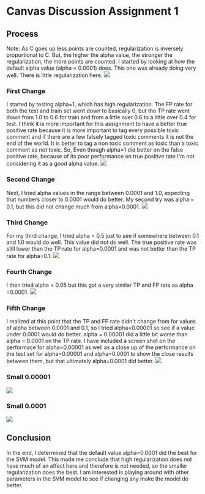# Canvas Discussion Assignment 1
## Process
Note: As C goes up less points are counted, regularization is inversely proportional to C. But, the higher the alpha value, the stronger the regularization, the more points are counted.
I started by looking at how the default alpha value (alpha = 0.0001) does. This one was already doing very well. There is little regularization here. 
![](alpha=0.0001.png)
### First Change
I started by testing alpha=1, which has high regularization. The FP rate for both the test and train set went down to basically 0, but the TP rate went down from 1.0 to 0.6 for train and from a little over 0.6 to a little over 0.4 for test. I think it is more important for this assignment to have a better true positive rate because it is more important to tag every possible toxic comment and if there are a few falsely tagged toxic comments it is not the end of the world. It is better to tag a non toxic comment as toxic than a toxic comment as not toxic. So, Even though alpha=1 did better on the false positive rate, because of its poor performance on true positive rate I'm not considering it as a good alpha value.
![](alpha=1.0.png)
### Second Change
Next, I tried alpha values in the range between 0.0001 and 1.0, expecting that numbers closer to 0.0001 would do better. My second try was alpha = 0.1, but this did not change much from alpha=0.0001.
![](alpha=0.1.png)
### Third Change
For my third change, I tried alpha = 0.5 just to see if somewhere between 0.1 and 1.0 would do well. This value did not do well. The true positive rate was still lower than the TP rate for alpha=0.0001 and was not better than the TP rate for alpha=0.1.
![](alpha=0.5.png)
### Fourth Change
I then tried alpha = 0.05 but this got a very similar TP and FP rate as alpha =0.0001.
![](alpha=0.05.png)
### Fifth Change
I realized at this point that the TP and FP rate didn't change from for values of alpha between 0.0001 and 0.1, so I tried alpha=0.00001 so see if a value under 0.0001 would do better. alpha = 0.00001 did a little bit worse than alpha = 0.0001 on the TP rate. I have included a screen shot on the performace for alpha=0.00001 as well as a close up of the performance on the test set for alpha=0.00001 and alpha=0.0001 to show the close results between them, but that ultimately alpha=0.0001 did better.
![](alpha=0.00001.png)
### Small 0.00001
![](0.00001small.png)
### Small 0.0001
![](0.0001small.png)
## Conclusion
In the end, I determined that the default value alpha=0.0001 did the best for the SVM model. This made me conclude that high regularization does not have much of an affect here and therefore is not needed, so the smaller regularization does the best. I am interested is playing around with other parameters in the SVM model to see if changing any make the model do better. 
